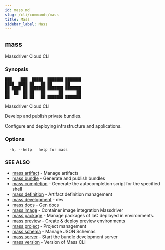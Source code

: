 ```yaml
---
id: mass.md
slug: /cli/commands/mass
title: Mass
sidebar_label: Mass
---
```

## mass

Massdriver Cloud CLI

### Synopsis


    ███    ███  █████  ███████ ███████
    ████  ████ ██   ██ ██      ██
    ██ ████ ██ ███████ ███████ ███████
    ██  ██  ██ ██   ██      ██      ██
    ██      ██ ██   ██ ███████ ███████

Massdriver Cloud CLI

Develop and publish private bundles.

Configure and deploying infrastructure and applications.


### Options

```
  -h, --help   help for mass
```

### SEE ALSO

* [mass artifact](/cli/commands/mass_artifact)	 - Manage artifacts
* [mass bundle](/cli/commands/mass_bundle)	 - Generate and publish bundles
* [mass completion](/cli/commands/mass_completion)	 - Generate the autocompletion script for the specified shell
* [mass definition](/cli/commands/mass_definition)	 - Artifact definition management
* [mass development](/cli/commands/mass_development)	 - dev
* [mass docs](/cli/commands/mass_docs)	 - Gen docs
* [mass image](/cli/commands/mass_image)	 - Container image integration Massdriver
* [mass package](/cli/commands/mass_package)	 - Manage packages of IaC deployed in environments.
* [mass preview](/cli/commands/mass_preview)	 - Create & deploy preview environments
* [mass project](/cli/commands/mass_project)	 - Project management
* [mass schema](/cli/commands/mass_schema)	 - Manage JSON Schemas
* [mass server](/cli/commands/mass_server)	 - Start the bundle development server
* [mass version](/cli/commands/mass_version)	 - Version of Mass CLI
